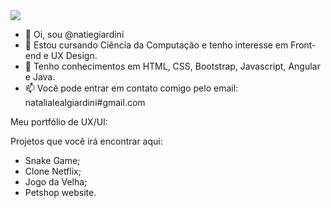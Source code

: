 <img src="https://github.com/natiegiardini/natiegiardini/blob/main/Nat%C3%A1lia.gif">


- 👋 Oi, sou @natiegiardini
- 👀 Estou cursando Ciência da Computação e tenho interesse em Front-end e UX Design.
- 🌱 Tenho conhecimentos em HTML, CSS, Bootstrap, Javascript, Angular e Java.
- 📫 Você pode entrar em contato comigo pelo email: natalialealgiardini#gmail.com

Meu portfólio de UX/UI:

Projetos que você irá encontrar aqui:
- Snake Game;
- Clone Netflix;
- Jogo da Velha;
- Petshop website.

<!---
natiegiardini/natiegiardini is a ✨ special ✨ repository because its `README.md` (this file) appears on your GitHub profile.
You can click the Preview link to take a look at your changes.
--->
